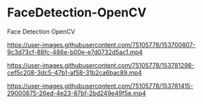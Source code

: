 # FaceDetection-OpenCV
Face Detection OpenCV




https://user-images.githubusercontent.com/75105778/153700807-9c3d73cf-88fc-486e-b00e-e7d0732d5ac1.mp4



https://user-images.githubusercontent.com/75105778/153781298-cef5c208-3dc5-47b1-af58-31b2ca6bac89.mp4



https://user-images.githubusercontent.com/75105778/153781415-29000675-26ed-4e23-87bf-2bd249e49f5e.mp4

